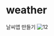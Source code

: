 # weather
날씨앱 만들기 
![12](https://user-images.githubusercontent.com/74956591/107370663-9ead0300-6b26-11eb-9a57-6b5bb25dae5c.jpg)

